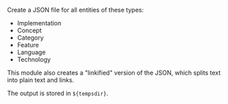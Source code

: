 Create a JSON file for all entities of these types:
 * Implementation
 * Concept
 * Category
 * Feature
 * Language
 * Technology

This module also creates a "linkified" version of the JSON, which splits text into plain text and links.

The output is stored in `${tempsdir}`.
 